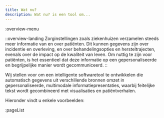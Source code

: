 ```yaml
---
title: Wat nu?
description: Wat nu? is een tool om...
--- 
```

:overview-menu

::overview-landing 
Zorginstellingen zoals ziekenhuizen verzamelen steeds meer informatie van en over patiënten. Dit kunnen gegevens zijn over incidentie en overleving, en over behandelingsopties en hersteltrajecten, evenals over de impact op de kwaliteit van leven. Om nuttig te zijn voor patiënten, is het essentieel dat deze informatie op een gepersonaliseerde en begrijpelijke manier wordt gecommuniceerd.
::

Wij stellen voor om een ​​intelligente softwaretool te ontwikkelen die automatisch gegevens uit verschillende bronnen omzet in gepersonaliseerde, multimodale informatiepresentaties, waarbij feitelijke tekst wordt gecombineerd met visualisaties en patiëntverhalen.

Hieronder vindt u enkele voorbeelden:

:pageList